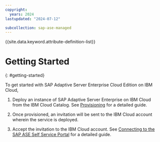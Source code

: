 ```yaml
---
copyright:
  years: 2024
lastupdated: "2024-07-12"

subcollection: sap-ase-managed
---
```


{{site.data.keyword.attribute-definition-list}}

# Getting Started
{: #getting-started}

To get started with SAP Adaptive Server Enterprise Cloud Edition on IBM Cloud,

1. Deploy an instance of SAP Adaptive Server Enterprise on IBM Cloud from the IBM Cloud Catalog. See [Provisioning](https://test.cloud.ibm.com/docs/sap-ase-managed?topic=sap-ase-managed-provisioning) for a detailed guide.

2. Once provisioned, an invitation will be sent to the IBM Cloud account wherein the service is deployed. 

3. Accept the invitation to the IBM Cloud account. See [Connecting to the SAP ASE Self Service Portal](https://test.cloud.ibm.com/docs/sap-ase-managed?topic=sap-ase-managed-connecting-to-the-sap-ase-self-service-portal) for a detailed guide.
